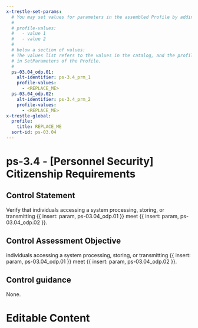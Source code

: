 ```yaml
---
x-trestle-set-params:
  # You may set values for parameters in the assembled Profile by adding
  #
  # profile-values:
  #   - value 1
  #   - value 2
  #
  # below a section of values:
  # The values list refers to the values in the catalog, and the profile-values represent values
  # in SetParameters of the Profile.
  #
  ps-03.04_odp.01:
    alt-identifier: ps-3.4_prm_1
    profile-values:
      - <REPLACE_ME>
  ps-03.04_odp.02:
    alt-identifier: ps-3.4_prm_2
    profile-values:
      - <REPLACE_ME>
x-trestle-global:
  profile:
    title: REPLACE_ME
  sort-id: ps-03.04
---
```


# ps-3.4 - \[Personnel Security\] Citizenship Requirements

## Control Statement

Verify that individuals accessing a system processing, storing, or transmitting {{ insert: param, ps-03.04_odp.01 }} meet {{ insert: param, ps-03.04_odp.02 }}.

## Control Assessment Objective

individuals accessing a system processing, storing, or transmitting {{ insert: param, ps-03.04_odp.01 }} meet {{ insert: param, ps-03.04_odp.02 }}.

## Control guidance

None.

# Editable Content

<!-- Make additions and edits below -->
<!-- The above represents the contents of the control as received by the profile, prior to additions. -->
<!-- If the profile makes additions to the control, they will appear below. -->
<!-- The above markdown may not be edited but you may edit the content below, and/or introduce new additions to be made by the profile. -->
<!-- If there is a yaml header at the top, parameter values may be edited. Use --set-parameters to incorporate the changes during assembly. -->
<!-- The content here will then replace what is in the profile for this control, after running profile-assemble. -->
<!-- The current profile has no added parts for this control, but you may add new ones here. -->
<!-- Each addition must have a heading either of the form ## Control my_addition_name -->
<!-- or ## Part a. (where the a. refers to one of the control statement labels.) -->
<!-- "## Control" parts are new parts added after the statement part. -->
<!-- "## Part" parts are new parts added into the top-level statement part with that label. -->
<!-- Subparts may be added with nested hash levels of the form ### My Subpart Name -->
<!-- underneath the parent ## Control or ## Part being added -->
<!-- See https://ibm.github.io/compliance-trestle/tutorials/ssp_profile_catalog_authoring/ssp_profile_catalog_authoring for guidance. -->
